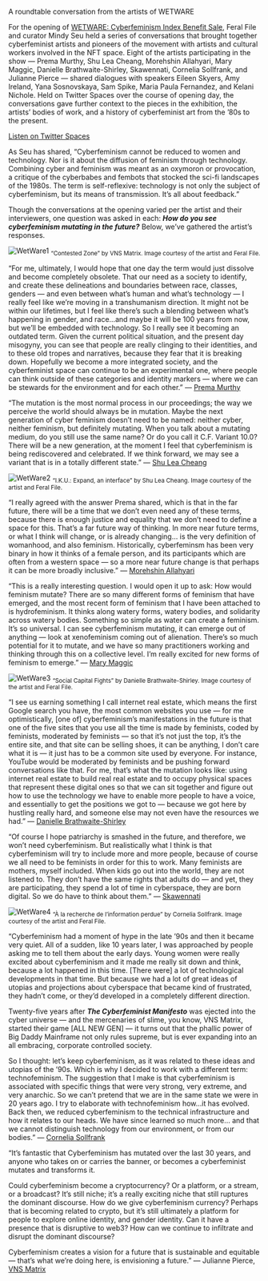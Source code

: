 A roundtable conversation from the artists of WETWARE

For the opening of [WETWARE: Cyberfeminism Index Benefit Sale](https://feralfile.com/exhibitions/wetware-tkl), Feral File and curator Mindy Seu held a series of conversations that brought together cyberfeminist artists and pioneers of the movement with artists and cultural workers involved in the NFT space. Eight of the artists participating in the show — Prema Murthy, Shu Lea Cheang, Morehshin Allahyari, Mary Maggic, Danielle Brathwaite-Shirley, Skawennati, Cornelia Sollfrank, and Julianne Pierce — shared dialogues with speakers Eileen Skyers, Amy Ireland, Yana Sosnovskaya, Sam Spike, Maria Paula Fernandez, and Kelani Nichole. Held on Twitter Spaces over the course of opening day, the conversations gave further context to the pieces in the exhibition, the artists’ bodies of work, and a history of cyberfeminist art from the ’80s to the present.

[Listen on Twitter Spaces](https://twitter.com/i/spaces/1eaKbNQVnmYKX?s=20)

As Seu has shared, “Cyberfeminism cannot be reduced to women and technology. Nor is it about the diffusion of feminism through technology. Combining cyber and feminism was meant as an oxymoron or provocation, a critique of the cyberbabes and fembots that stocked the sci-fi landscapes of the 1980s. The term is self-reflexive: technology is not only the subject of cyberfeminism, but its means of transmission. It’s all about feedback.”

Though the conversations at the opening varied per the artist and their interviewers, one question was asked in each: ***How do you see cyberfeminism mutating in the future?*** Below, we’ve gathered the artist’s responses.

![WetWare1](https://github.com/bitmark-inc/feral-file-docs/assets/62201063/f86aa987-1def-450c-b1e3-15774ec39171)
<sub>“Contested Zone” by VNS Matrix. Image courtesy of the artist and Feral File.</sub>

“For me, ultimately, I would hope that one day the term would just dissolve and become completely obsolete. That our need as a society to identify, and create these delineations and boundaries between race, classes, genders — and even between what’s human and what’s technology — I really feel like we’re moving in a transhumanism direction. It might not be within our lifetimes, but I feel like there’s such a blending between what’s happening in gender, and race…and maybe it will be 100 years from now, but we’ll be embedded with technology. So I really see it becoming an outdated term. Given the current political situation, and the present day misogyny, you can see that people are really clinging to their identities, and to these old tropes and narratives, because they fear that it is breaking down. Hopefully we become a more integrated society, and the cyberfeminist space can continue to be an experimental one, where people can think outside of these categories and identity markers — where we can be stewards for the environment and for each other.” — [Prema Murthy](https://feralfile.com/series/bindigrl-b3n?fromExhibition=wetware-tkl)

“The mutation is the most normal process in our proceedings; the way we perceive the world should always be in mutation. Maybe the next generation of cyber feminism doesn’t need to be named: neither cyber, neither feminism, but definitely mutating. When you talk about a mutating medium, do you still use the same name? Or do you call it C.F. Variant 10.0? There will be a new generation, at the moment I feel that cyberfeminism is being rediscovered and celebrated. If we think forward, we may see a variant that is in a totally different state.” — [Shu Lea Cheang](https://feralfile.com/series/iku-expand-an-interface-8qr?fromExhibition=wetware-tkl)

![WetWare2](https://github.com/bitmark-inc/feral-file-docs/assets/62201063/3cf4dbce-12c9-40c6-953d-06dd0a191fe5)
<sub>“I.K.U.: Expand, an interface” by Shu Lea Cheang. Image courtesy of the artist and Feral File.</sub>

“I really agreed with the answer Prema shared, which is that in the far future, there will be a time that we don’t even need any of these terms, because there is enough justice and equality that we don’t need to define a space for this. That’s a far future way of thinking. In more near future terms, or what I think will change, or is already changing… is the very definition of womanhood, and also feminism. Historically, cyberfeminsm has been very binary in how it thinks of a female person, and its participants which are often from a western space — so a more near future change is that perhaps it can be more broadly inclusive.” — [Morehshin Allahyari](https://feralfile.com/series/majlis-al-jinn-huma-the-archive-5tq?fromExhibition=wetware-tkl)

“This is a really interesting question. I would open it up to ask: How would feminism mutate? There are so many different forms of feminism that have emerged, and the most recent form of feminism that I have been attached to is hydrofeminism. It thinks along watery forms, watery bodies, and solidarity across watery bodies. Something so simple as water can create a feminism. It’s so universal. I can see cyberfeminism mutating, it can emerge out of anything — look at xenofeminism coming out of alienation. There’s so much potential for it to mutate, and we have so many practitioners working and thinking through this on a collective level. I’m really excited for new forms of feminism to emerge.” — [Mary Maggic](https://feralfile.com/series/housewives-making-drugs-7xb?fromExhibition=wetware-tkl)

![WetWare3](https://github.com/bitmark-inc/feral-file-docs/assets/62201063/3da5ec2a-35f5-401f-8a73-77ad7a185956)
<sub>“Social Capital Fights” by Danielle Brathwaite-Shirley. Image courtesy of the artist and Feral File.</sub>

“I see us earning something I call internet real estate, which means the first Google search you have, the most common websites you use — for me optimistically, [one of] cyberfeminism’s manifestations in the future is that one of the five sites that you use all the time is made by feminists, coded by feminists, moderated by feminists — so that it’s not just the top, it’s the entire site, and that site can be selling shoes, it can be anything, I don’t care what it is — it just has to be a common site used by everyone. For instance, YouTube would be moderated by feminists and be pushing forward conversations like that. For me, that’s what the mutation looks like: using internet real estate to build real real estate and to occupy physical spaces that represent these digital ones so that we can sit together and figure out how to use the technology we have to enable more people to have a voice, and essentially to get the positions we got to — because we got here by hustling really hard, and someone else may not even have the resources we had.” — [Danielle Brathwaite-Shirley](https://feralfile.com/series/social-capital-fights-vci?fromExhibition=wetware-tkl)

“Of course I hope patriarchy is smashed in the future, and therefore, we won’t need cyberfeminism. But realistically what I think is that cyberfeminism will try to include more and more people, because of course we all need to be feminists in order for this to work. Many feminists are mothers, myself included. When kids go out into the world, they are not listened to. They don’t have the same rights that adults do — and yet, they are participating, they spend a lot of time in cyberspace, they are born digital. So we do have to think about them.” — [Skawennati](https://feralfile.com/series/timetraveller-s8t?fromExhibition=wetware-tkl)

![WetWare4](https://github.com/bitmark-inc/feral-file-docs/assets/62201063/63efca4e-7871-4c21-9217-75224b1841ea)
<sub>“À la recherche de l’information perdue” by Cornelia Sollfrank. Image courtesy of the artist and Feral File.</sub>

“Cyberfeminism had a moment of hype in the late ’90s and then it became very quiet. All of a sudden, like 10 years later, I was approached by people asking me to tell them about the early days. Young women were really excited about cyberfeminism and it made me really sit down and think, because a lot happened in this time. [There were] a lot of technological developments in that time. But because we had a lot of great ideas of utopias and projections about cyberspace that became kind of frustrated, they hadn’t come, or they’d developed in a completely different direction.

Twenty-five years after ***The Cyberfeminist Manifesto*** was ejected into the cyber universe — and the mercenaries of slime, you know, VNS Matrix, started their game [ALL NEW GEN] — it turns out that the phallic power of Big Daddy Mainframe not only rules supreme, but is ever expanding into an all embracing, corporate controlled society.

So I thought: let’s keep cyberfeminism, as it was related to these ideas and utopias of the ’90s. Which is why I decided to work with a different term: technofeminism. The suggestion that I make is that cyberfeminism is associated with specific things that were very strong, very extreme, and very anarchic. So we can’t pretend that we are in the same state we were in 20 years ago. I try to elaborate with technofeminism how…it has evolved. Back then, we reduced cyberfeminism to the technical infrastructure and how it relates to our heads. We have since learned so much more… and that we cannot distinguish technology from our environment, or from our bodies.” — [Cornelia Sollfrank](https://feralfile.com/series/a-la-recherche-de-linformation-perdue-kuw?fromExhibition=wetware-tkl)

“It’s fantastic that Cyberfeminism has mutated over the last 30 years, and anyone who takes on or carries the banner, or becomes a cyberfeminist mutates and transforms it.

Could cyberfeminism become a cryptocurrency? Or a platform, or a stream, or a broadcast? It’s still niche; it’s a really exciting niche that still ruptures the dominant discourse. How do we give cyberfeminism currency? Perhaps that is becoming related to crypto, but it’s still ultimately a platform for people to explore online identity, and gender identity. Can it have a presence that is disruptive to web3? How can we continue to infiltrate and disrupt the dominant discourse?

Cyberfeminism creates a vision for a future that is sustainable and equitable — that’s what we’re doing here, is envisioning a future.” — Julianne Pierce, [VNS Matrix](https://feralfile.com/series/contested-zone-shc?fromExhibition=wetware-tkl)
